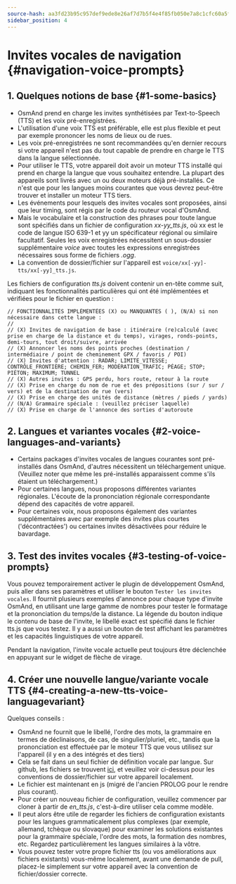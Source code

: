 ```yaml
---
source-hash: aa3fd23b95c957def9ede8e26af7d7b5f4e4f85fb050e7a8c1cfc60a5f8eeb64
sidebar_position: 4
---
```


# Invites vocales de navigation {#navigation-voice-prompts}


## 1. Quelques notions de base {#1-some-basics}

* OsmAnd prend en charge les invites synthétisées par Text-to-Speech (TTS) et les voix pré-enregistrées.
* L'utilisation d'une voix TTS est préférable, elle est plus flexible et peut par exemple prononcer les noms de lieux ou de rues.
* Les voix pré-enregistrées ne sont recommandées qu'en dernier recours si votre appareil n'est pas du tout capable de prendre en charge le TTS dans la langue sélectionnée.
* Pour utiliser le TTS, votre appareil doit avoir un moteur TTS installé qui prend en charge la langue que vous souhaitez entendre. La plupart des appareils sont livrés avec un ou deux moteurs déjà pré-installés. Ce n'est que pour les langues moins courantes que vous devrez peut-être trouver et installer un moteur TTS tiers.
* Les événements pour lesquels des invites vocales sont proposées, ainsi que leur timing, sont régis par le code du routeur vocal d'OsmAnd.
* Mais le vocabulaire et la construction des phrases pour toute langue sont spécifiés dans un fichier de configuration _xx-yy_tts.js_, où xx est le code de langue ISO 639-1 et yy un spécificateur régional ou similaire facultatif. Seules les voix enregistrées nécessitent un sous-dossier supplémentaire _voice_ avec toutes les expressions enregistrées nécessaires sous forme de fichiers _.ogg_.
* La convention de dossier/fichier sur l'appareil est `voice/xx[-yy]-tts/xx[-yy]_tts.js`.

Les fichiers de configuration _tts.js_ doivent contenir un en-tête comme suit, indiquant les fonctionnalités particulières qui ont été implémentées et vérifiées pour le fichier en question :

```
// FONCTIONNALITÉS IMPLÉMENTÉES (X) ou MANQUANTES ( ), (N/A) si non nécessaire dans cette langue :
//
// (X) Invites de navigation de base : itinéraire (re)calculé (avec prise en charge de la distance et du temps), virages, ronds-points, demi-tours, tout droit/suivre, arrivée
// (X) Annoncer les noms des points proches (destination / intermédiaire / point de cheminement GPX / favoris / POI)
// (X) Invites d'attention : RADAR; LIMITE_VITESSE; CONTRÔLE_FRONTIÈRE; CHEMIN_FER; MODÉRATION_TRAFIC; PÉAGE; STOP; PIÉTON; MAXIMUM; TUNNEL
// (X) Autres invites : GPS perdu, hors route, retour à la route
// (X) Prise en charge du nom de rue et des prépositions (sur / sur / vers) et de la destination de rue (vers)
// (X) Prise en charge des unités de distance (mètres / pieds / yards)
// (N/A) Grammaire spéciale : (veuillez préciser laquelle)
// (X) Prise en charge de l'annonce des sorties d'autoroute
```

## 2. Langues et variantes vocales {#2-voice-languages-and-variants}

* Certains packages d'invites vocales de langues courantes sont pré-installés dans OsmAnd, d'autres nécessitent un téléchargement unique. (Veuillez noter que même les pré-installés apparaissent comme s'ils étaient un téléchargement.)
* Pour certaines langues, nous proposons différentes variantes régionales. L'écoute de la prononciation régionale correspondante dépend des capacités de votre appareil.
* Pour certaines voix, nous proposons également des variantes supplémentaires avec par exemple des invites plus courtes ('décontractées') ou certaines invites désactivées pour réduire le bavardage.

## 3. Test des invites vocales {#3-testing-of-voice-prompts}

Vous pouvez temporairement activer le plugin de développement OsmAnd, puis aller dans ses paramètres et utiliser le bouton `Tester les invites vocales`. Il fournit plusieurs exemples d'annonce pour chaque type d'invite OsmAnd, en utilisant une large gamme de nombres pour tester le formatage et la prononciation du temps/de la distance. La légende du bouton indique le contenu de base de l'invite, le libellé exact est spécifié dans le fichier tts.js que vous testez.
Il y a aussi un bouton de test affichant les paramètres et les capacités linguistiques de votre appareil.

Pendant la navigation, l'invite vocale actuelle peut toujours être déclenchée en appuyant sur le widget de flèche de virage.

## 4. Créer une nouvelle langue/variante vocale TTS {#4-creating-a-new-tts-voice-languagevariant}

Quelques conseils :

- OsmAnd ne fournit que le libellé, l'ordre des mots, la grammaire en termes de déclinaisons, de cas, de singulier/pluriel, etc., tandis que la prononciation est effectuée par le moteur TTS que vous utilisez sur l'appareil (il y en a des intégrés et des tiers)
- Cela se fait dans un seul fichier de définition vocale par langue. Sur github, les fichiers se trouvent <a href="https://github.com/osmandapp/OsmAnd-resources/tree/master/voice">ici</a>, et veuillez voir ci-dessus pour les conventions de dossier/fichier sur votre appareil localement.
- Le fichier est maintenant en js (migré de l'ancien PROLOG pour le rendre plus courant).
- Pour créer un nouveau fichier de configuration, veuillez commencer par cloner à partir de _en\_tts.js_, c'est-à-dire utiliser cela comme modèle.
- Il peut alors être utile de regarder les fichiers de configuration existants pour les langues grammaticalement plus complexes (par exemple, allemand, tchèque ou slovaque) pour examiner les solutions existantes pour la grammaire spéciale, l'ordre des mots, la formation des nombres, etc. Regardez particulièrement les langues similaires à la vôtre.
- Vous pouvez tester votre propre fichier tts (ou vos améliorations aux fichiers existants) vous-même localement, avant une demande de pull, placez-le simplement sur votre appareil avec la convention de fichier/dossier correcte.